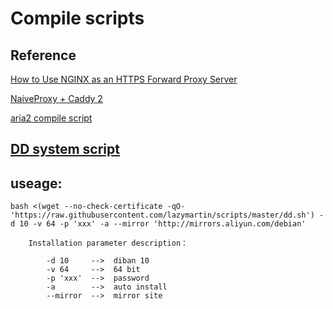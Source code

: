 # Compile scripts
## Reference
[How to Use NGINX as an HTTPS Forward Proxy Server](https://www.alibabacloud.com/blog/how-to-use-nginx-as-an-https-forward-proxy-server_595799)

[NaiveProxy + Caddy 2](https://www.oilandfish.com/posts/naiveproxy-caddy-2.html)

[aria2 compile script](https://github.com/q3aql/aria2-static-builds)

## [DD system script](https://github.com/veip007/dd)
## useage:
```
bash <(wget --no-check-certificate -qO- 'https://raw.githubusercontent.com/lazymartin/scripts/master/dd.sh') -d 10 -v 64 -p 'xxx' -a --mirror 'http://mirrors.aliyun.com/debian'

    Installation parameter description：  

        -d 10     -->  diban 10  
        -v 64     -->  64 bit  
        -p 'xxx'  -->  password  
        -a        -->  auto install  
        --mirror  -->  mirror site  
```
